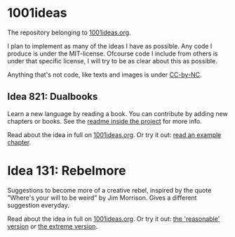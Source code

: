 # 1001ideas
The repository belonging to [1001ideas.org](http://www.1001ideas.org).

I plan to implement as many of the ideas I have as possible. Any code I produce is under the MIT-license. Ofcourse code I include from others is under that specific license, I will try to be as clear about this as possible.

Anything that's not code, like texts and images is under [CC-by-NC](https://creativecommons.org/licenses/by-nc/2.5/).

## Idea 821: Dualbooks
Learn a new language by reading a book. You can contribute by adding new chapters or books. See the [readme inside the project](dualbook/about.md) for more info.

Read about the idea in full on [1001ideas.org](https://1001ideas.org/history/2016/11/09/821-dualbook/).
Or try it out: [read an example chapter](https://1001ideas.org/implementations/dualbook/).

# Idea 131: Rebelmore
Suggestions to become more of a creative rebel, inspired by the quote "Where's your will to be weird" by Jim Morrison. Gives a different suggestion everyday.

Read about the idea in full on [1001ideas.org](https://1001ideas.org/history/2018/02/21/131-rebelmore/).
Or try it out: [the 'reasonable' version](https://1001ideas.org/implementations/rebelmore/index.html) or [the extreme version](https://1001ideas.org/implementations/rebelmore/naughty.html).
